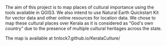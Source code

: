 The aim of this project is to map places of cultural importance using the tools available in QGIS3. We also intend to use Natural Earth Quickstart Kit for vector data and other online resources for location data. We chose to map these cultural places over Kerala as it is considered as “God's own country” due to the presence of multiple cultural heritages across the state.

The map is available at tinlock7.github.io/KeralaCulture/
